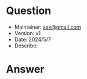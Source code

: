 # Question

<!-- Question description (introducing the background of the question) -->

- Maintainer: <xxx@gmail.com>
- Version: v1
- Date: 2024/5/7
- Describe:

# Answer

<!-- The answer should be logical and clear, and you can use multi-level headings, add diagrams, etc. -->
